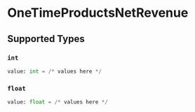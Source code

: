 # OneTimeProductsNetRevenue


## Supported Types

### `int`

```python
value: int = /* values here */
```

### `float`

```python
value: float = /* values here */
```

